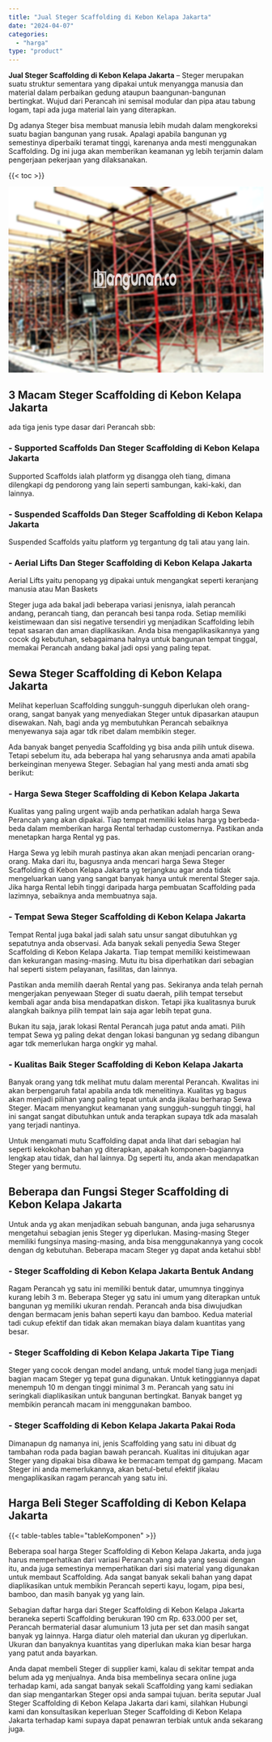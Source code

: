 ```yaml
---
title: "Jual Steger Scaffolding di Kebon Kelapa Jakarta"
date: "2024-04-07"
categories: 
  - "harga"
type: "product"
---
```


**Jual Steger Scaffolding di Kebon Kelapa Jakarta** – Steger merupakan suatu struktur sementara yang dipakai untuk menyangga manusia dan material dalam perbaikan gedung ataupun baangunan-bangunan bertingkat. Wujud dari Perancah ini semisal modular dan pipa atau tabung logam, tapi ada juga material lain yang diterapkan.

Dg adanya Steger bisa membuat manusia lebih mudah dalam mengkoreksi suatu bagian bangunan yang rusak. Apalagi apabila bangunan yg semestinya diperbaiki teramat tinggi, karenanya anda mesti menggunakan Scaffolding. Dg ini juga akan memberikan keamanan yg lebih terjamin dalam pengerjaan pekerjaan yang dilaksanakan.

{{< toc >}}

![Jual Steger Scaffolding di Kebon Kelapa Jakarta](/images/sewa-scaffolding-steger-21.png)

## 3 Macam Steger Scaffolding di Kebon Kelapa Jakarta

ada tiga jenis type dasar dari Perancah sbb:

### \- Supported Scaffolds Dan Steger Scaffolding di Kebon Kelapa Jakarta

Supported Scaffolds ialah platform yg disangga oleh tiang, dimana dilengkapi dg pendorong yang lain seperti sambungan, kaki-kaki, dan lainnya.

### \- Suspended Scaffolds Dan Steger Scaffolding di Kebon Kelapa Jakarta

Suspended Scaffolds yaitu platform yg tergantung dg tali atau yang lain.

### \- Aerial Lifts Dan Steger Scaffolding di Kebon Kelapa Jakarta

Aerial Lifts yaitu penopang yg dipakai untuk mengangkat seperti keranjang manusia atau Man Baskets

Steger juga ada bakal jadi beberapa variasi jenisnya, ialah perancah andang, perancah tiang, dan perancah besi tanpa roda. Setiap memiliki keistimewaan dan sisi negative tersendiri yg menjadikan Scaffolding lebih tepat sasaran dan aman diaplikasikan. Anda bisa mengaplikasikannya yang cocok dg kebutuhan, sebagaimana halnya untuk bangunan tempat tinggal, memakai Perancah andang bakal jadi opsi yang paling tepat.

## Sewa Steger Scaffolding di Kebon Kelapa Jakarta

Melihat keperluan Scaffolding sungguh-sungguh diperlukan oleh orang-orang, sangat banyak yang menyediakan Steger untuk dipasarkan ataupun disewakan. Nah, bagi anda yg membutuhkan Perancah sebaiknya menyewanya saja agar tdk ribet dalam membikin steger.

Ada banyak banget penyedia Scaffolding yg bisa anda pilih untuk disewa. Tetapi sebelum itu, ada beberapa hal yang seharusnya anda amati apabila berkeinginan menyewa Steger. Sebagian hal yang mesti anda amati sbg berikut:

### \- Harga Sewa Steger Scaffolding di Kebon Kelapa Jakarta

Kualitas yang paling urgent wajib anda perhatikan adalah harga Sewa Perancah yang akan dipakai. Tiap tempat memiliki kelas harga yg berbeda-beda dalam memberikan harga Rental terhadap customernya. Pastikan anda menetapkan harga Rental yg pas.

Harga Sewa yg lebih murah pastinya akan akan menjadi pencarian orang-orang. Maka dari itu, bagusnya anda mencari harga Sewa Steger Scaffolding di Kebon Kelapa Jakarta yg terjangkau agar anda tidak mengeluarkan uang yang sangat banyak hanya untuk merental Steger saja. Jika harga Rental lebih tinggi daripada harga pembuatan Scaffolding pada lazimnya, sebaiknya anda membuatnya saja.

### \- Tempat Sewa Steger Scaffolding di Kebon Kelapa Jakarta

Tempat Rental juga bakal jadi salah satu unsur sangat dibutuhkan yg sepatutnya anda observasi. Ada banyak sekali penyedia Sewa Steger Scaffolding di Kebon Kelapa Jakarta. Tiap tempat memiliki keistimewaan dan kekurangan masing-masing. Mutu itu bisa diperhatikan dari sebagian hal seperti sistem pelayanan, fasilitas, dan lainnya.

Pastikan anda memilih daerah Rental yang pas. Sekiranya anda telah pernah mengerjakan penyewaan Steger di suatu daerah, pilih tempat tersebut kembali agar anda bisa mendapatkan diskon. Tetapi jika kualitasnya buruk alangkah baiknya pilih tempat lain saja agar lebih tepat guna.

Bukan itu saja, jarak lokasi Rental Perancah juga patut anda amati. Pilih tempat Sewa yg paling dekat dengan lokasi bangunan yg sedang dibangun agar tdk memerlukan harga ongkir yg mahal.

### \- Kualitas Baik Steger Scaffolding di Kebon Kelapa Jakarta

Banyak orang yang tdk melihat mutu dalam merental Perancah. Kwalitas ini akan berpengaruh fatal apabila anda tdk menelitinya. Kualitas yg bagus akan menjadi pilihan yang paling tepat untuk anda jikalau berharap Sewa Steger. Macam menyangkut keamanan yang sungguh-sungguh tinggi, hal ini sangat sangat dibutuhkan untuk anda terapkan supaya tdk ada masalah yang terjadi nantinya.

Untuk mengamati mutu Scaffolding dapat anda lihat dari sebagian hal seperti kekokohan bahan yg diterapkan, apakah komponen-bagiannya lengkap atau tidak, dan hal lainnya. Dg seperti itu, anda akan mendapatkan Steger yang bermutu.

## Beberapa dan Fungsi Steger Scaffolding di Kebon Kelapa Jakarta

Untuk anda yg akan menjadikan sebuah bangunan, anda juga seharusnya mengetahui sebagian jenis Steger yg diperlukan. Masing-masing Steger memiliki fungsinya masing-masing, anda bisa menggunakannya yang cocok dengan dg kebutuhan. Beberapa macam Steger yg dapat anda ketahui sbb!

### \- Steger Scaffolding di Kebon Kelapa Jakarta Bentuk Andang

Ragam Perancah yg satu ini memiliki bentuk datar, umumnya tingginya kurang lebih 3 m. Beberapa Steger yg satu ini umum yang diterapkan untuk bangunan yg memiliki ukuran rendah. Perancah anda bisa diwujudkan dengan bermacam jenis bahan seperti kayu dan bamboo. Kedua material tadi cukup efektif dan tidak akan memakan biaya dalam kuantitas yang besar.

### \- Steger Scaffolding di Kebon Kelapa Jakarta Tipe Tiang

Steger yang cocok dengan model andang, untuk model tiang juga menjadi bagian macam Steger yg tepat guna digunakan. Untuk ketinggiannya dapat menempuh 10 m dengan tinggi minimal 3 m. Perancah yang satu ini seringkali diaplikasikan untuk bangunan bertingkat. Banyak banget yg membikin perancah macam ini menggunakan bamboo.

### \- Steger Scaffolding di Kebon Kelapa Jakarta Pakai Roda

Dimanapun dg namanya ini, jenis Scaffolding yang satu ini dibuat dg tambahan roda pada bagian bawah perancah. Kualitas ini ditujukan agar Steger yang dipakai bisa dibawa ke bermacam tempat dg gampang. Macam Steger ini anda memerlukannya, akan betul-betul efektif jikalau mengaplikasikan ragam perancah yang satu ini.

## Harga Beli Steger Scaffolding di Kebon Kelapa Jakarta

{{< table-tables table="tableKomponen" >}}

Beberapa soal harga Steger Scaffolding di Kebon Kelapa Jakarta, anda juga harus memperhatikan dari variasi Perancah yang ada yang sesuai dengan itu, anda juga semestinya memperhatikan dari sisi material yang digunakan untuk membaut Scaffolding. Ada sangat banyak sekali bahan yang dapat diaplikasikan untuk membikin Perancah seperti kayu, logam, pipa besi, bamboo, dan masih banyak yg yang lain.

Sebagian daftar harga dari Steger Scaffolding di Kebon Kelapa Jakarta beraneka seperti Scaffolding berukuran 190 cm Rp. 633.000 per set, Perancah bermaterial dasar alumunium 13 juta per set dan masih sangat banyak yg lainnya. Harga diatur oleh material dan ukuran yg diperlukan. Ukuran dan banyaknya kuantitas yang diperlukan maka kian besar harga yang patut anda bayarkan.

Anda dapat membeli Steger di supplier kami, kalau di sekitar tempat anda belum ada yg menjualnya. Anda bisa membelinya secara online juga terhadap kami, ada sangat banyak sekali Scaffolding yang kami sediakan dan siap mengantarkan Steger opsi anda sampai tujuan. berita seputar Jual Steger Scaffolding di Kebon Kelapa Jakarta dari kami, silahkan Hubungi kami dan konsultasikan keperluan Steger Scaffolding di Kebon Kelapa Jakarta terhadap kami supaya dapat penawran terbiak untuk anda sekarang juga.
